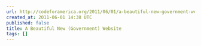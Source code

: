 ```yaml
---
url: http://codeforamerica.org/2011/06/01/a-beautiful-new-government-website/
created_at: 2011-06-01 14:38 UTC
published: false
title: A Beautiful New (Government) Website
tags: []
---
```



